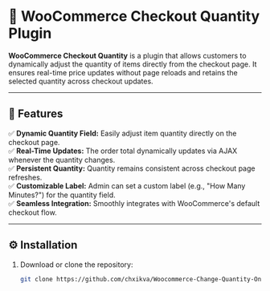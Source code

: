 # 🛒 WooCommerce Checkout Quantity Plugin

**WooCommerce Checkout Quantity** is a plugin that allows customers to dynamically adjust the quantity of items directly from the checkout page. It ensures real-time price updates without page reloads and retains the selected quantity across checkout updates.

---

## 🚀 **Features**

✅ **Dynamic Quantity Field:** Easily adjust item quantity directly on the checkout page.  
✅ **Real-Time Updates:** The order total dynamically updates via AJAX whenever the quantity changes.  
✅ **Persistent Quantity:** Quantity remains consistent across checkout page refreshes.  
✅ **Customizable Label:** Admin can set a custom label (e.g., "How Many Minutes?") for the quantity field.  
✅ **Seamless Integration:** Smoothly integrates with WooCommerce's default checkout flow.  

---

## ⚙️ **Installation**

1. Download or clone the repository:  
   ```bash
   git clone https://github.com/chxikva/Woocommerce-Change-Quantity-On-Checkout.git
